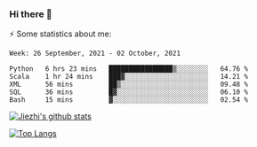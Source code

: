 ### Hi there 👋

⚡ Some statistics about me:


<!--START_SECTION:waka-->
```text
Week: 26 September, 2021 - 02 October, 2021

Python   6 hrs 23 mins   ████████████████▒░░░░░░░░   64.76 % 
Scala    1 hr 24 mins    ███▓░░░░░░░░░░░░░░░░░░░░░   14.21 % 
XML      56 mins         ██▒░░░░░░░░░░░░░░░░░░░░░░   09.48 % 
SQL      36 mins         █▓░░░░░░░░░░░░░░░░░░░░░░░   06.10 % 
Bash     15 mins         ▓░░░░░░░░░░░░░░░░░░░░░░░░   02.54 % 
```
<!--END_SECTION:waka-->





[![Jiezhi's github stats](https://github-readme-stats.vercel.app/api?username=Jiezhi&show_icons=true)](https://github.com/Jiezhi/github-readme-stats)

[![Top Langs](https://github-readme-stats.vercel.app/api/top-langs/?username=Jiezhi&hide=javascript,html)](https://github.com/Jiezhi/github-readme-stats)
<!--
**Jiezhi/Jiezhi** is a ✨ _special_ ✨ repository because its `README.md` (this file) appears on your GitHub profile.

Here are some ideas to get you started:

- 🔭 I’m currently working on ...
- 🌱 I’m currently learning ...
- 👯 I’m looking to collaborate on ...
- 🤔 I’m looking for help with ...
- 💬 Ask me about ...
- 📫 How to reach me: ...
- 😄 Pronouns: ...
- ⚡ Fun fact: ...
-->

